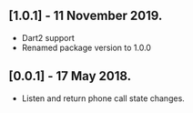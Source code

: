 ## [1.0.1] - 11 November 2019.
  
* Dart2 support
* Renamed package version to 1.0.0

## [0.0.1] - 17 May 2018.  
  
* Listen and return phone call state changes.